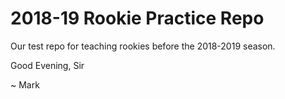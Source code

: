 # 2018-19 Rookie Practice Repo

Our test repo for teaching rookies before the 2018-2019 season.










Good Evening, Sir


~ Mark